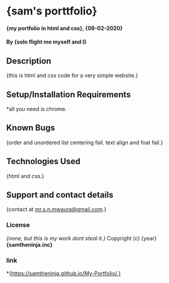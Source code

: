 # {sam's porttfolio}
#### {my portfolio in html and css}, {09-02-2020}
#### By **{solo flight me myself and I}**
## Description
{this is html and css code for a very simple website.}
## Setup/Installation Requirements
*all you need is chrome.
## Known Bugs
{order and unordered list centering fail.
text align and foat fail.}
## Technologies Used
{html and css.}
## Support and contact details
{contact at mr.s.n.mwaura@gmail.com.}
### License
*{none, but this is my work dont steal it.}*
Copyright (c) {year} **{samtheninja.inc}**

### link
*{https://samtheninja.github.io/My-Portfolio/.}